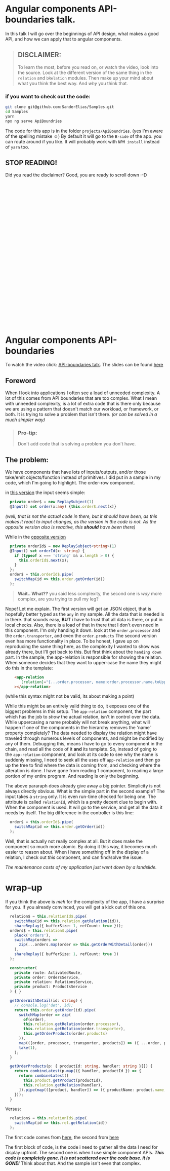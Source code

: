# Angular components API-boundaries talk.

In this talk I will go over the beginnings of API design, what makes a good API, and how we can apply that to angular components.

> ## DISCLAIMER:
> To learn the most, before you read on, or watch the video,
>  look into the source. Look at the different version  of the same thing in the `relation` and `bRelation` modules. Then make up your mind about what  you think the best way. And _why_ you think that. 

### if you want to check out the code:
```bash
git clone git@github.com:SanderElias/Samples.git
cd Samples
yarn 
npx ng serve ApiBoundries
```
The code for this app is in the folder `projects/ApiBoundries`. (yes I'm aware of the spelling mistake ☺)
By default it will go to the `B-side` of the app. you can route around if you like. It will probably work with `NPM install` instead of `yarn` too.

## STOP READING!
Did you read the disclaimer? Good, you are ready to scroll down :-D

<br>
<br>
<br>
<br>
<br>
<br>
<br>
<br>
<br>
<br>
<br>
<br>
<br>
<br>
<br>
<br>
<br>
<br>
<br>
<br>
<br>
<br>
<br>
<br>
<br>
<br>

# Angular components API-boundaries

To watch the video click: [API-boundaries talk](https://www.youtube.com/watch?v=YjGrjySEhtM). The slides can be found [here](./Angular%20component%20boundries.pdf)

## Foreword
When I look into applications I often see a load of unneeded complexity. A lot of this comes from API boundaries that are too complex. 
What I mean with unneeded complexity, is a lot of extra code that is there only because we are using a pattern that doesn't match our workload, or framework, or both. It is trying to solve a problem that isn't there. _(or can be solved in a much simpler way)_


> ### Pro-tip:
> Don't add code that is solving a problem you don't have.

## The problem:
We have components that have lots of inputs/outputs, and/or those take/emit objects/function instead of primitives.
I did put in a sample in my code, which I'm going to highlight. The order-row component.

in [this version](./src/app/relation-list/relation-detail/order-row/order-row.component.ts) the input seems simple:
```typescript
  private order$ = new ReplaySubject(1)
  @Input() set order(x:any) {this.order$.next(x)}
```
_(well, that is not the actual code in there, but it should have been, as this makes it react to input changes, as the version in the code is not. As the opposite version also is reactive, this **should** have been there)_

While in the [opposite version]()
```typescript
  private orderId$ = new ReplaySubject<string>(1)
  @Input() set orderId(x: string) {
    if (typeof x === 'string' && x.length > 0) {
      this.orderId$.next(x);
    }
  };
  order$ = this.orderId$.pipe(
    switchMap(id => this.order.getOrder(id))
  );
```

>**Wait.. What??** you said less complexity, the second one is _way_ more complex, are you trying to pull my leg?

Nope! Let me explain. The first version will get an JSON object, that is hopefully better typed as the `any` in my sample. All the data that is needed is in there. that sounds easy, **BUT** i have to trust that all data is there, or put in local checks. Also, there is a load of that in there that I don't even need in this component. I'm only handing it down.
look at the `order.processor` and the `order.transporter`, and even the `order.products` The second version even has more functionality in place. To be honest, I gave up on reproducing the same thing here, as the complexity I wanted to show was already there, but I'll get back to this.
But first think about the `handing down` part. In the sample, the app-relation is responsible for showing the relation. When someone decides that they want to upper-case the name they might do this in the template: 
```html
    <app-relation 
       [relation]="{...order.processor, name:order.processor.name.toUpperCase()}"
    ></app-relation>
```
(while this syntax might not be valid, its about making a point)

While this might be an entirely valid thing to do, it exposes one of the biggest problems in this setup. The `app-relation` component, the part which has the job to _show_ the actual relation, isn't in control over the data. While uppercasing a name probably will not break anything, what will happen if one of the components in the hierarchy removes the 'name' property completely? The data needed to display the relation might have traveled through numerous levels of components, and  might be modified by any of them. Debugging this, means i have to go to every component in the chain, and read all the code of it **and** its template.
So, instead of going to the `app-relation` component, and look at its code to see why the name is suddenly missing, I need to seek all the uses off `app-relation` and then go up the tree to find where the data is coming from, and checking where the alteration is done. 
I have gone from reading 1 component, to reading a large portion of my entire program. And reading is only the beginning.

The above pararaph does already give away a big pointer. Simplicity is not always directly obvious. What is the simple part in the second example? The input takes a `string` only. It is even run-time checked for being one. The attribute is called `relationId`, which is a pretty decent clue to begin with.
When the component is used. It will go to the service, and get all the data it needs by itself. The big difference in the controller is this line:
```typescript
  order$ = this.orderId$.pipe(
    switchMap(id => this.order.getOrder(id))
  );
```
Well, that is actually not really complex at all. But it does make the component so much more atomic. By doing it this way, it becomes much easier to reason about. When i have something off in the display of a relation, I check out _this_ component, and can find/solve the issue.

_The maintenance costs of my application just went down by a landslide._

# wrap-up
If you think the above is _meh_ for the complexity of the app, I have a surprise for you. If you already convinced, you will get a kick out of this one.
```typescript
  relation$ = this.relationId$.pipe(
    switchMap(id => this.relation.getRelation(id)),
    shareReplay({ bufferSize: 1, refCount: true }));
  orders$ = this.relation$.pipe(
    pluck('orders'),
    switchMap(orders =>
      zip(...orders.map(order => this.getOrderWithDetail(order)))
    ),
    shareReplay({ bufferSize: 1, refCount: true })
  );

  constructor(
    private route: ActivatedRoute,
    private order: OrdersService,
    private relation: RelationsService,
    private product: ProductsService
  ) { }

  getOrderWithDetail(id: string) {
    // console.log('det', id);
    return this.order.getOrder(id).pipe(
      switchMap(order => zip(
        of(order),
        this.relation.getRelation(order.processor),
        this.relation.getRelation(order.transporter),
        this.getOrderProducts(order.products)
      )),
      map(([order, processor, transporter, products]) => ({ ...order, processor, transporter, products })),
      take(1),
    );
  }

  getOrderProducts(p: { productId: string, handler: string }[]) {
    return combineLatest(p.map(({ handler, productId }) => {
      return combineLatest([
        this.product.getProduct(productId),
        this.relation.getRelation(handler),
      ]).pipe(map(([product, handler]) => ({ productName: product.name, handlerName: handler.name })));
    }));
  }
```

Versus:
```typescript
  relation$ = this.relationId$.pipe(
    switchMap(id => this.rel.getRelation(id))
  );
```

The first code comes from [here](./src/app/b-relation-list/relation-detail/relation-detail.component.ts), the second from [here](./src/app/b-relation-list/relation-detail/relation-detail.component.ts)

The first block of code, is the code i need to gather all the data I need for display upfront. The second one is when I use simple component APIs. ***This code is completely gone. It is not scattered over the code base. it is GONE!***
Think about that. And the sample isn't even that complex.

